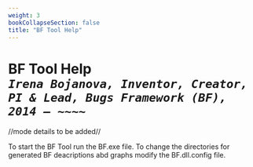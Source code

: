 ```yaml
---
weight: 3
bookCollapseSection: false
title: "BF Tool Help"
---
```

# BF Tool Help<br/>_`Irena Bojanova, Inventor, Creator, PI & Lead, Bugs Framework (BF), 2014 – ~~~~`_

//mode details to be added//

To start the BF Tool run the BF.exe file.
To change the directories for generated BF deacriptions abd graphs modify the BF.dll.config file.